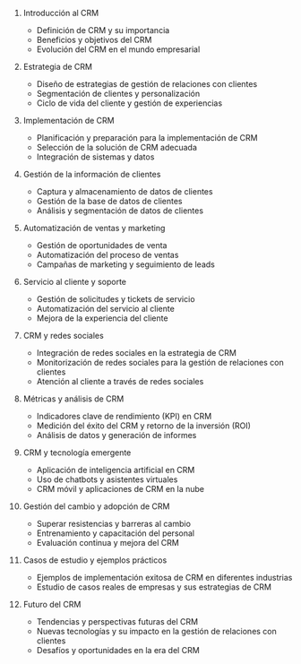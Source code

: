 1. Introducción al CRM
   - Definición de CRM y su importancia
   - Beneficios y objetivos del CRM
   - Evolución del CRM en el mundo empresarial

2. Estrategia de CRM
   - Diseño de estrategias de gestión de relaciones con clientes
   - Segmentación de clientes y personalización
   - Ciclo de vida del cliente y gestión de experiencias

3. Implementación de CRM
   - Planificación y preparación para la implementación de CRM
   - Selección de la solución de CRM adecuada
   - Integración de sistemas y datos

4. Gestión de la información de clientes
   - Captura y almacenamiento de datos de clientes
   - Gestión de la base de datos de clientes
   - Análisis y segmentación de datos de clientes

5. Automatización de ventas y marketing
   - Gestión de oportunidades de venta
   - Automatización del proceso de ventas
   - Campañas de marketing y seguimiento de leads

6. Servicio al cliente y soporte
   - Gestión de solicitudes y tickets de servicio
   - Automatización del servicio al cliente
   - Mejora de la experiencia del cliente

7. CRM y redes sociales
   - Integración de redes sociales en la estrategia de CRM
   - Monitorización de redes sociales para la gestión de relaciones con clientes
   - Atención al cliente a través de redes sociales

8. Métricas y análisis de CRM
   - Indicadores clave de rendimiento (KPI) en CRM
   - Medición del éxito del CRM y retorno de la inversión (ROI)
   - Análisis de datos y generación de informes

9. CRM y tecnología emergente
   - Aplicación de inteligencia artificial en CRM
   - Uso de chatbots y asistentes virtuales
   - CRM móvil y aplicaciones de CRM en la nube

10. Gestión del cambio y adopción de CRM
    - Superar resistencias y barreras al cambio
    - Entrenamiento y capacitación del personal
    - Evaluación continua y mejora del CRM

11. Casos de estudio y ejemplos prácticos
    - Ejemplos de implementación exitosa de CRM en diferentes industrias
    - Estudio de casos reales de empresas y sus estrategias de CRM

12. Futuro del CRM
    - Tendencias y perspectivas futuras del CRM
    - Nuevas tecnologías y su impacto en la gestión de relaciones con clientes
    - Desafíos y oportunidades en la era del CRM
